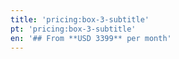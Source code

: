 ```yaml
---
title: 'pricing:box-3-subtitle'
pt: 'pricing:box-3-subtitle'
en: '## From **USD 3399** per month'
---
```


